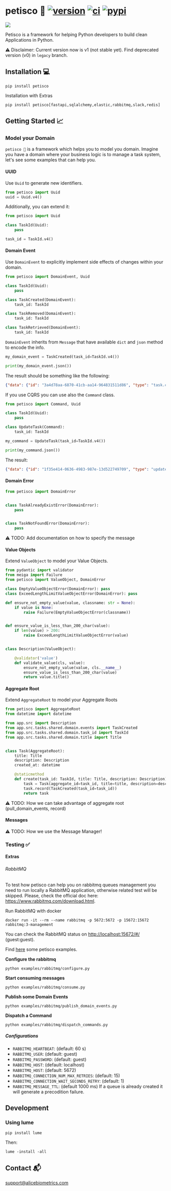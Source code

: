 # petisco 🍪  [![version](https://img.shields.io/github/release/alice-biometrics/petisco/all.svg)](https://github.com/alice-biometrics/petisco/releases) [![ci](https://github.com/alice-biometrics/petisco/workflows/ci/badge.svg)](https://github.com/alice-biometrics/petisco/actions) [![pypi](https://img.shields.io/pypi/dm/petisco)](https://pypi.org/project/petisco/)

<img src="https://github.com/alice-biometrics/custom-emojis/blob/master/images/alice_header.png?raw=true" width=auto>

Petisco is a framework for helping Python developers to build clean Applications in Python.

⚠️ Disclaimer: Current version now is v1 (not stable yet). 
Find deprecated version (v0) in `legacy` branch.


## Installation 💻

```console
pip install petisco
```

Installation with Extras 

```console
pip install petisco[fastapi,sqlalchemy,elastic,rabbitmq,slack,redis]
```

## Getting Started 📈
    
### Model your Domain

`petisco 🍪` is a framework which helps you to model you domain. 
Imagine you have a domain where your business logic is to manage a task system, let's see some examples that can help you.

#### UUID

Use `Uuid` to generate new identifiers.

```python
from petisco import Uuid
uuid = Uuid.v4()
```

Additionally, you can extend it:

```python
from petisco import Uuid

class TaskId(Uuid):
    pass

task_id = TaskId.v4()
```

#### Domain Event

Use `DomainEvent` to explicitly implement side effects of changes within your domain.

```python
from petisco import DomainEvent, Uuid

class TaskId(Uuid):
    pass

class TaskCreated(DomainEvent):
    task_id: TaskId

class TaskRemoved(DomainEvent):
    task_id: TaskId

class TaskRetrieved(DomainEvent):
    task_id: TaskId
```

`DomainEvent` inherits from `Message` that have available `dict` and `json` method to encode the info.

```python
my_domain_event = TaskCreated(task_id=TaskId.v4())

print(my_domain_event.json())
```

The result should be something like the following:
```json
{"data": {"id": "3a4d78aa-6870-41cb-aa14-964831511d86", "type": "task.created", "type_message": "domain_event", "version": 1, "occurred_on": "2021-12-28 14:11:47.845618", "attributes": {"task_id": "a7f8b62a-c9e5-4f3c-a451-47cd1965958f"}, "meta": {}}}
```

If you use CQRS you can use also the `Command` class.

```python
from petisco import Command, Uuid

class TaskId(Uuid):
    pass

class UpdateTask(Command):
    task_id: TaskId

my_command = UpdateTask(task_id=TaskId.v4())

print(my_command.json())
```

The result:

```json
{"data": {"id": "1f35e414-0636-4983-987e-13d522749709", "type": "update.task", "type_message": "command", "version": 1, "occurred_on": "2021-12-28 14:19:09.149651", "attributes": {"task_id": "db0970be-f6b6-478b-976a-f83e85112b90"}, "meta": {}}}
```

#### Domain Error

```python
from petisco import DomainError


class TaskAlreadyExistError(DomainError):
    pass


class TaskNotFoundError(DomainError):
    pass
```

⚠️ TODO: Add documentation on how to specify the message

#### Value Objects

Extend `ValueObject` to model your Value Objects.

```python
from pydantic import validator
from meiga import Failure
from petisco import ValueObject, DomainError

class EmptyValueObjectError(DomainError): pass
class ExceedLengthLimitValueObjectError(DomainError): pass

def ensure_not_empty_value(value, classname: str = None):
    if value is None:
        raise Failure(EmptyValueObjectError(classname))


def ensure_value_is_less_than_200_char(value):
    if len(value) > 200:
        raise ExceedLengthLimitValueObjectError(value)


class Description(ValueObject):

    @validator('value')
    def validate_value(cls, value):
        ensure_not_empty_value(value, cls.__name__)
        ensure_value_is_less_than_200_char(value)
        return value.title()
```

#### Aggregate Root

Extend `AggregateRoot` to model your Aggregate Roots
 
```python
from petisco import AggregateRoot
from datetime import datetime

from app.src import Description
from app.src.tasks.shared.domain.events import TaskCreated
from app.src.tasks.shared.domain.task_id import TaskId
from app.src.tasks.shared.domain.title import Title


class Task(AggregateRoot):
    title: Title
    description: Description
    created_at: datetime

    @staticmethod
    def create(task_id: TaskId, title: Title, description: Description):
        task = Task(aggregate_id=task_id, title=title, description=description, created_at=datetime.utcnow())
        task.record(TaskCreated(task_id=task_id))
        return task
```

⚠️ TODO: How we can take advantage of aggregate root (pull_domain_events, record)

#### Messages 
⚠️ TODO: How we use the Message Manager!

### Testing :white_check_mark:

#### Extras

###### RabbitMQ <img src="https://github.com/alice-biometrics/custom-emojis/blob/master/images/rabbitmq.png" width="16">

To test how petisco can help you on rabbitmq queues management you need to run locally a RabbitMQ application, otherwise related test will be skipped.
Please, check the official doc here: https://www.rabbitmq.com/download.html.

Run RabbitMQ with docker

```console
docker run -it --rm --name rabbitmq -p 5672:5672 -p 15672:15672 rabbitmq:3-management
```

You can check the RabbitMQ status on [http://localhost:15672/#/](http://localhost:15672/#/) (guest:guest).

Find [here](examples/rabbitmq) some petisco examples.

**Configure the rabbitmq**

```console
python examples/rabbitmq/configure.py
```

**Start consuming messages**

```console
python examples/rabbitmq/consume.py
```

**Publish some Domain Events**

```console
python examples/rabbitmq/publish_domain_events.py
```

**Dispatch a Command**

```console
python examples/rabbitmq/dispatch_commands.py
```

##### Configurations

* `RABBITMQ_HEARTBEAT`: (default: 60 s)
* `RABBITMQ_USER`: (default: guest)
* `RABBITMQ_PASSWORD`: (default: guest)
* `RABBITMQ_HOST`: (default: localhost)
* `RABBITMQ_HOST`: (default: 5672)
* `RABBITMQ_CONNECTION_NUM_MAX_RETRIES`: (default: 15)
* `RABBITMQ_CONNECTION_WAIT_SECONDS_RETRY`: (default: 1)
* `RABBITMQ_MESSAGE_TTL`: (default 1000 ms) If a queue is already created it will generate a precodition failure.


## Development

### Using lume

```console
pip install lume
```

Then:

```console 
lume -install -all
```


## Contact 📬

support@alicebiometrics.com
